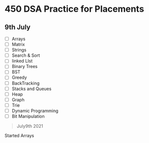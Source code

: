 # 450 DSA Practice for Placements

## 9th July

- [ ] Arrays
- [ ] Matrix
- [ ] Strings
- [ ] Search & Sort
- [ ] linked LIst
- [ ] Binary Trees
- [ ] BST
- [ ] Greedy
- [ ] BackTracking
- [ ] Stacks and Queues
- [ ] Heap
- [ ] Graph
- [ ] Trie
- [ ] Dynamic Programming
- [ ] Bit Manipulation

> July9th 2021

Started Arrays